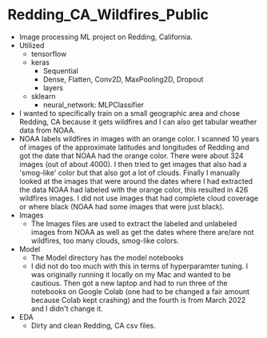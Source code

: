 # Redding_CA_Wildfires_Public

* Image processing ML project on Redding, California.
* Utilized 
    * tensorflow
    * keras
        * Sequential
        * Dense, Flatten, Conv2D, MaxPooling2D, Dropout
        * layers
    * sklearn
        * neural_network: MLPClassifier
* I wanted to specifically train on a small geographic area and chose Redding, CA because it gets wildfires and I can also get tabular weather data from NOAA.
* NOAA labels wildfires in images with an orange color. I scanned 10 years of images of the approximate latitudes and longitudes of Redding and got the date that NOAA had the orange color. There were about 324 images (out of about 4000). I then tried to get images that also had a 'smog-like' color but that also got a lot of clouds. Finally I manually looked at the images that were around the dates where I had extracted the data NOAA had labeled with the orange color, this resulted in 426 wildfires images. I did not use images that had complete cloud coverage or where black (NOAA had some images that were just black).
* Images
    * The Images files are used to extract the labeled and unlabeled images from NOAA as well as get the dates where there are/are not wildfires, too many clouds, smog-like colors.
* Model
    * The Model directory has the model notebooks
    * I did not do too much with this in terms of hyperparamter tuning. I was originally running it locally on my Mac and wanted to be cautious. Then got a new laptop and had to run three of the notebooks on Google Colab (one had to be changed a fair amount because Colab kept crashing) and the fourth is from March 2022 and I didn't change it.
* EDA
    * Dirty and clean Redding, CA csv files.